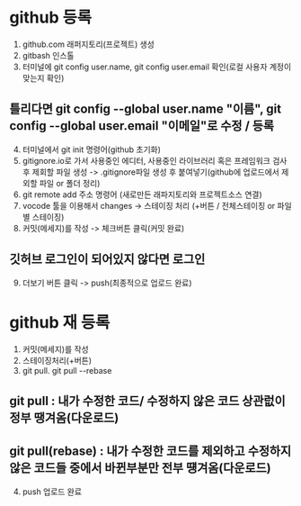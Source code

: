 # github 등록
1. github.com 래퍼지토리(프로젝트) 생성
2. gitbash 인스톨
3. 터미널에 git config user.name, git config user.email 확인(로컬 사용자 계정이 맞는지 확인)
## 틀리다면 git config --global user.name "이름", git config --global user.email "이메일"로 수정 / 등록
4. 터미널에서 git init 명령어(github 초기화)
5. gitignore.io로 가서 사용중인 에디터, 사용중인 라이브러리 혹은 프레임워크 검사 후 제회할 파일 생성 -> .gitignore파일 생성 후 붙여넣기(github에 업로드에서 제외할 파일 or 폴더 정리)
6. git remote add 주소 명령어 (새로만든 래파지토리와 프로젝트소스 연결)
7. vocode 툴을 이용해서 changes -> 스테이징 처리 (+버튼 / 전체스테이징 or 파일별 스테이징)
8. 커밋(메세지)를 작성 -> 체크버튼 클릭(커밋 완료)
## 깃허브 로그인이 되어있지 않다면 로그인
9. 더보기 버튼 클릭 -> push(최종적으로 업로드 완료)

# github 재 등록
1. 커밋(메세지)를 작성
2. 스테이징처리(+버튼)
3. git pull. git pull --rebase
## git pull : 내가 수정한 코드/ 수정하지 않은 코드 상관럾이 정부 땡겨옴(다운로드)
## git pull(rebase) : 내가 수정한 코드를 제외하고 수정하지 않은 코드들 중에서 바뀐부분만 전부 떙겨옴(다운로드)
4. push 업로드 완료